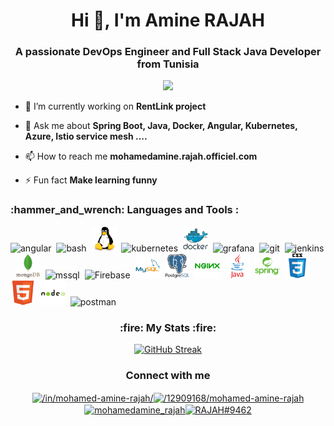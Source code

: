 <h1 align="center">Hi 👋, I'm Amine RAJAH</h1>
<h3 align="center">A passionate DevOps Engineer and Full Stack Java Developer from Tunisia</h3>

<div align="center"><img src="https://media.giphy.com/media/M9gbBd9nbDrOTu1Mqx/giphy.gif" width="100"/></div>

- 🔭 I’m currently working on **RentLink project**

- 💬 Ask me about **Spring Boot, Java, Docker,  Angular, Kubernetes, Azure, Istio service mesh ....**

- 📫 How to reach me **mohamedamine.rajah.officiel.com**

- ⚡ Fun fact **Make learning funny**


<h3 align="left">:hammer_and_wrench: Languages and Tools :</h3>
<div>
<img src="https://angular.io/assets/images/logos/angular/angular.svg" alt="angular" width="40" height="40"/>&nbsp;
<img src="https://www.vectorlogo.zone/logos/gnu_bash/gnu_bash-icon.svg" alt="bash" width="40" height="40"/>&nbsp;
<img src="https://raw.githubusercontent.com/devicons/devicon/master/icons/linux/linux-original.svg" alt="linux" width="40" height="40"/>&nbsp;
<img src="https://www.vectorlogo.zone/logos/kubernetes/kubernetes-icon.svg" alt="kubernetes" width="40" height="40"/>&nbsp;
<img src="https://raw.githubusercontent.com/devicons/devicon/master/icons/docker/docker-original-wordmark.svg" alt="docker" width="40" height="40"/>&nbsp;
<img src="https://www.vectorlogo.zone/logos/grafana/grafana-icon.svg" alt="grafana" width="40" height="40"/>&nbsp;
<img src="https://www.vectorlogo.zone/logos/git-scm/git-scm-icon.svg" alt="git" width="40" height="40"/>&nbsp;
<img src="https://www.vectorlogo.zone/logos/jenkins/jenkins-icon.svg" alt="jenkins" width="40" height="40"/>&nbsp;
<img src="https://raw.githubusercontent.com/devicons/devicon/master/icons/mongodb/mongodb-original-wordmark.svg" alt="mongodb" width="40" height="40"/>&nbsp;
<img src="https://www.svgrepo.com/show/303229/microsoft-sql-server-logo.svg" alt="mssql" width="40" height="40"/>&nbsp;
<img src="https://www.vectorlogo.zone/logos/firebase/firebase-icon.svg"  title="Firebase" alt="Firebase" width="40" height="40"/>&nbsp;
<img src="https://github.com/devicons/devicon/blob/master/icons/mysql/mysql-original-wordmark.svg" title="MySQL"  alt="MySQL" width="40" height="40"/>&nbsp;
<img src="https://raw.githubusercontent.com/devicons/devicon/master/icons/postgresql/postgresql-original-wordmark.svg" alt="postgresql" width="40" height="40"/>&nbsp;
<img src="https://raw.githubusercontent.com/devicons/devicon/master/icons/nginx/nginx-original.svg" alt="nginx" width="40" height="40"/>&nbsp;
<img src="https://github.com/devicons/devicon/blob/master/icons/java/java-original-wordmark.svg" title="Java" alt="Java" width="40" height="40"/>&nbsp;
<img src="https://github.com/devicons/devicon/blob/master/icons/spring/spring-original-wordmark.svg" title="Spring" alt="Spring" width="40" height="40"/>&nbsp;
<img src="https://raw.githubusercontent.com/devicons/devicon/master/icons/css3/css3-original-wordmark.svg"  title="CSS3" alt="CSS" width="40" height="40"/>&nbsp;
<img src="https://github.com/devicons/devicon/blob/master/icons/html5/html5-original.svg" title="HTML5" alt="HTML" width="40" height="40"/>&nbsp;
<img src="https://github.com/devicons/devicon/blob/master/icons/nodejs/nodejs-original-wordmark.svg" title="NodeJS" alt="NodeJS" width="40" height="40"/>&nbsp;
<img src="https://www.vectorlogo.zone/logos/getpostman/getpostman-icon.svg" alt="postman" width="40" height="40"/>&nbsp;
  
</div>

<h3 align="center"> :fire: My Stats :fire:</h3>
<div align="center">
  
[![GitHub Streak](http://github-readme-streak-stats.herokuapp.com?user=amine-rajah&theme=dark&background=000000)](https://git.io/streak-stats)

</div>

<h3 align="center">Connect with me</h3>
<p align="center">
<a href="https://www.linkedin.com/in/mohamed-amine-rajah/" target="blank"><img align="center" src="https://raw.githubusercontent.com/rahuldkjain/github-profile-readme-generator/master/src/images/icons/Social/linked-in-alt.svg" alt="/in/mohamed-amine-rajah/" height="30" width="40" /></a><a href="https://stackoverflow.com/users/12909168/mohamed-amine-rajah" target="blank"><img align="center" src="https://raw.githubusercontent.com/rahuldkjain/github-profile-readme-generator/master/src/images/icons/Social/stack-overflow.svg" alt="/12909168/mohamed-amine-rajah" height="30" width="40" /></a><a href="https://www.instagram.com/mohamedamine_rajah/" target="blank"><img align="center" src="https://raw.githubusercontent.com/rahuldkjain/github-profile-readme-generator/master/src/images/icons/Social/instagram.svg" alt="mohamedamine_rajah" height="30" width="40" /></a><a href="https://discord.gg/RAJAH#9462" target="blank"><img align="center" src="https://raw.githubusercontent.com/rahuldkjain/github-profile-readme-generator/master/src/images/icons/Social/discord.svg" alt="RAJAH#9462" height="30" width="40" /></a>
</p>
